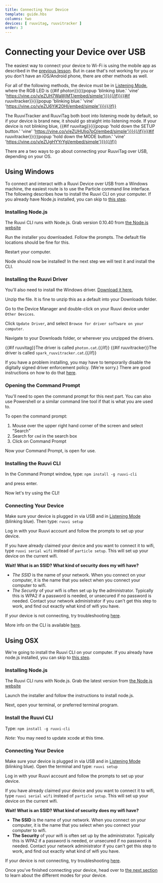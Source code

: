 ```yaml
---
title: Connecting Your Device
template: guide.hbs
columns: two
devices: [ ruuvitag, ruuvitracker ]
order: 3
---
```


# Connecting your Device over USB

The easiest way to connect your device to Wi-Fi is using the mobile app as described in the [previous lesson](/guide/getting-started/start). But in case that's not working for you or you don't have an iOS/Android phone, there are other methods as well.

For all of the following methods, the device must be in [Listening Mode](/guide/getting-started/modes/ruuvitag/#listening-mode), where the RGB LED is {{#if photon}}{{{popup 'blinking blue.' 'vine' 'https://vine.co/v/eZUH7WaWjMT/embed/simple'}}}{{/if}}{{#if ruuvitracker}}{{{popup 'blinking blue.' 'vine' 'https://vine.co/v/eZU6YiK20Hl/embed/simple'}}}{{/if}}

The RuuviTracker and RuuviTag both boot into listening mode by default, so if your device is brand new, it should go straight into listening mode. If your device is not blinking blue, {{#if ruuvitag}}{{{popup 'hold down the SETUP button.' 'vine' 'https://vine.co/v/eZUHUIjq7pO/embed/simple'}}}{{/if}}{{#if ruuvitracker}}{{{popup 'hold down the MODE button.' 'vine' 'https://vine.co/v/eZUgHYYrYgl/embed/simple'}}}{{/if}}


There are a two ways to go about connecting your RuuviTag over USB, depending on your OS.

## Using Windows

To connect and interact with a Ruuvi Device over USB from a Windows machine, the easiest route is to use the Particle command line interface.
The following describes how to install the Ruuvi CLI on your computer. If you already have Node.js installed, you can skip to [this step](#installing-the-ruuvi-cli).

### Installing Node.js
The Ruuvi CLI runs with Node.js. Grab version 0.10.40 from [the Node.js website](https://nodejs.org/)

Run the installer you downloaded. Follow the prompts. The default file locations should be fine for this.

Restart your computer.

Node should now be installed! In the next step we will test it and install the CLI.

### Installing the Ruuvi Driver
You'll also need to install the Windows driver. [Download it here.](https://s3.amazonaws.com/spark-website/Ruuvi.zip)

Unzip the file. It is fine to unzip this as a default into your Downloads folder.

Go to the Device Manager and double-click on your Ruuvi device under `Other Devices`.

Click `Update Driver`, and select `Browse for driver software on your computer`.

Navigate to your Downloads folder, or wherever you unzipped the drivers.

{{#if ruuvitag}}The driver is called `photon.cat`.{{/if}}
{{#if ruuvitracker}}The driver is called `spark_ruuvitracker.cat`.{{/if}}

If you have a problem installing, you may have to temporarily disable the digitally signed driver enforcement policy. (We're sorry.) There are good instructions on how to do that [here](http://www.howtogeek.com/167723/how-to-disable-driver-signature-verification-on-64-bit-windows-8.1-so-that-you-can-install-unsigned-drivers/).

### Opening the Command Prompt
You'll need to open the command prompt for this next part. You can also use Powershell or a similar command line tool if that is what you are used to.

To open the command prompt:
1) Mouse over the upper right hand corner of the screen and select "Search"
2) Search for `cmd` in the search box
3) Click on Command Prompt

Now your Command Prompt, is open for use.

### Installing the Ruuvi CLI
In the Command Prompt window, type:
`npm install -g ruuvi-cli`

and press enter.

Now let's try using the CLI!


### Connecting Your Device

Make sure your device is plugged in via USB and in [Listening Mode](#connecting-your-device-listening-mode) (blinking blue). Then type:
`ruuvi setup`

Log in with your Ruuvi account and follow the prompts to set up your device.

If you have already claimed your device and you want to connect it to wifi, type `ruuvi serial wifi` instead of `particle setup`. This will set up your device on the current wifi.

**Wait! What is an SSID? What kind of security does my wifi have?**

- _The SSID_ is the name of your network. When you connect on your computer, it is the name that you select when you connect your computer to wifi.
- _The Security_ of your wifi is often set up by the administrator. Typically this is WPA2 if a password is needed, or unsecured if no password is needed. Contact your network administrator if you can't get this step to work, and find out exactly what kind of wifi you have.

If your device is not connecting, try troubleshooting [here](http://support.ruuvi.io/hc/en-us/articles/204357684-Can-t-Get-Connected-).

More info on the CLI is available [here](/ruuvitag/cli).


## Using OSX

We're going to install the Ruuvi CLI on your computer. If you already have node.js installed, you can skip to [this step](/guide/getting-started/connect/#install-the-ruuvi-cli).

### Installing Node.js
The Ruuvi CLI runs with Node.js. Grab the latest version from [the Node.js website](http://nodejs.org/download)

Launch the installer and follow the instructions to install node.js.

Next, open your terminal, or preferred terminal program.

### Install the Ruuvi CLI

Type:
`npm install -g ruuvi-cli`

_Note:_ You may need to update xcode at this time.


### Connecting Your Device
Make sure your device is plugged in via USB and in [Listening Mode](#connecting-your-device-listening-mode) (blinking blue). Open the terminal and type:
`ruuvi setup`

Log in with your Ruuvi account and follow the prompts to set up your device.

If you have already claimed your device and you want to connect it to wifi, type `ruuvi serial wifi` instead of `particle setup`. This will set up your device on the current wifi.

**Wait! What is an SSID? What kind of security does my wifi have?**
- __The SSID__ is the name of your network. When you connect on your computer, it is the name that you select when you connect your computer to wifi.
- __The Security__ of your wifi is often set up by the administrator. Typically this is WPA2 if a password is needed, or unsecured if no password is needed. Contact your network administrator if you can't get this step to work, and find out exactly what kind of wifi you have.

If your device is not connecting, try troubleshooting [here](/support).

Once you've finished connecting your device, head over to [the next section](/guide/getting-started/modes) to learn about the different modes for your device.
